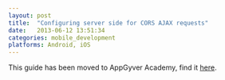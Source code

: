 ```yaml
---
layout: post
title:  "Configuring server side for CORS AJAX requests"
date:   2013-06-12 13:51:34
categories: mobile_development
platforms: Android, iOS
---
```


This guide has been moved to AppGyver Academy, find it [here](https://academy.appgyver.com/categories/6-working-with-data/contents/49-configuring-server-side-for-cors-ajax-requests).